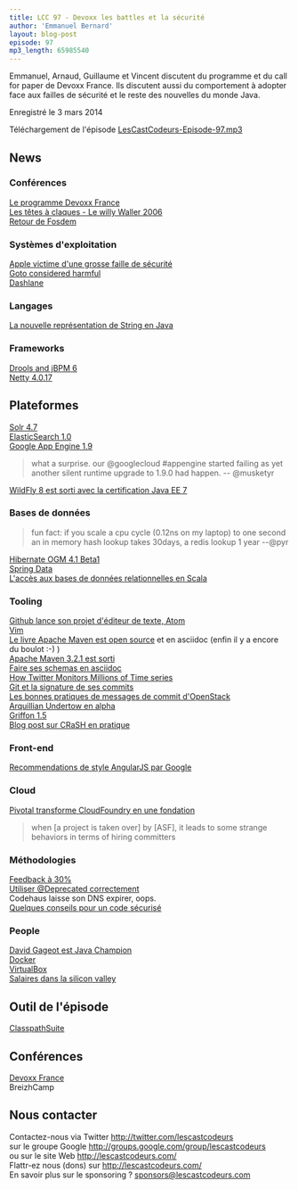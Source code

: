 ```yaml
---
title: LCC 97 - Devoxx les battles et la sécurité
author: 'Emmanuel Bernard'
layout: blog-post
episode: 97
mp3_length: 65985540
---
```

Emmanuel, Arnaud, Guillaume et Vincent discutent du programme et du call for paper de Devoxx France.
Ils discutent aussi du comportement à adopter face aux failles de sécurité et le reste des nouvelles du monde Java.

Enregistré le 3 mars 2014

Téléchargement de l'épisode [LesCastCodeurs-Episode-97.mp3](http://traffic.libsyn.com/lescastcodeurs/LesCastCodeurs-Episode-97.mp3)  

## News

### Conférences

[Le programme Devoxx France](http://cfp.devoxx.fr/devoxxfr2014)  
[Les têtes à claques - Le willy Waller 2006](https://www.youtube.com/results?search_query=les%20tetes%20a%20claque%20willy%20waller)  
[Retour de Fosdem](https://fosdem.org/2014/)  

### Systèmes d'exploitation

[Apple victime d'une grosse faille de sécurité](https://www.imperialviolet.org/2014/02/22/applebug.html)  
[Goto considered harmful](http://www.u.arizona.edu/~rubinson/copyright_violations/Go_To_Considered_Harmful.html)  
[Dashlane](https://www.dashlane.com)  

### Langages

[La nouvelle représentation de String en Java](http://jaxenter.com/the-state-of-string-in-java-49450.html)  

### Frameworks

[Drools and jBPM 6](http://www.slideshare.net/MarkProctor/drools-6-overview)  
[Netty 4.0.17](http://netty.io/news/2014/02/25/4-0-17-Final.html)  

## Plateformes

[Solr 4.7](http://heliosearch.org/solr/paging-and-deep-paging/)  
[ElasticSearch 1.0](http://www.elasticsearch.org/blog/1-0-0-released/)  
[Google App Engine 1.9](http://googlecloudplatform.blogspot.fr/2014/02/app-engine-190-now-available.html?m=1)  

> what a surprise. our @googlecloud #appengine started failing as yet another silent runtime upgrade to 1.9.0 had happen. -- @musketyr

[WildFly 8 est sorti avec la certification Java EE 7](http://wildfly.org/news/2014/02/11/WildFly8-Final-Released/)  

### Bases de données

> fun fact: if you scale a cpu cycle (0.12ns on my laptop) to one second an in memory hash lookup takes 30days, a redis lookup 1 year  --@pyr

[Hibernate OGM 4.1 Beta1](http://in.relation.to/Bloggers/HibernateOGM410Beta1IsOut)  
[Spring Data](http://projects.spring.io/spring-data/)  
[L'accès aux bases de données relationnelles en Scala](http://manuel.bernhardt.io/2014/02/04/a-quick-tour-of-relational-database-access-with-scala/)  

### Tooling

[Github lance son projet d'éditeur de texte, Atom](https://atom.io/)  
[Vim](http://www.vim.org)  
[Le livre Apache Maven est open source](https://github.com/ndeloof/apache-maven-book)  et en asciidoc (enfin il y a encore du boulot :-) )  
[Apache Maven 3.2.1 est sorti](http://maven.apache.org/docs/3.2.1/release-notes.html)  
[Faire ses schemas en asciidoc](http://asciidoctor.org/news/2014/02/18/plain-text-diagrams-in-asciidoctor/)  
[How Twitter Monitors Millions of Time series](https://speakerdeck.com/theatrus/how-twitter-monitors-millions-of-time-series)  
[Git et la signature de ses commits](http://mikegerwitz.com/papers/git-horror-story)  
[Les bonnes pratiques de messages de commit d'OpenStack](https://wiki.openstack.org/wiki/GitCommitMessages)  
[Arquillian Undertow en alpha](http://arquillian.org/blog/2014/02/13/arquillian-container-undertow-1-0-0-Alpha1/)  
[Griffon 1.5](http://docs.codehaus.org/pages/viewpage.action?pageId=237371944)  
[Blog post sur CRaSH en pratique](http://www.zepouet.com/blog/2014/02/21/crash-the-java-powershell/)  

### Front-end

[Recommendations de style AngularJS par Google](http://blog.angularjs.org/2014/02/an-angularjs-style-guide-and-best.html)  

### Cloud

[Pivotal transforme CloudFoundry en une fondation](http://www.infoworld.com/t/paas/pivotal-spin-out-cloud-foundry-paas-separate-foundation-236913)  

> when [a project is taken over] by [ASF], it leads to some strange behaviors in terms of hiring committers

### Méthodologies

[Feedback à 30%](http://blog.42floors.com/thirty-percent-feedback/)  
[Utiliser @Deprecated correctement](http://javax0.wordpress.com/2014/02/05/use-java-annotation-deprecated-the-right-way/)  
Codehaus laisse son DNS expirer, oops.  
[Quelques conseils pour un code sécurisé](http://stas-blogspot.blogspot.de/2010/05/some-hints-for-writing-secure-code.html)  

### People

[David Gageot est Java Champion](http://blog.javabien.net/2014/02/24/look-ma-im-a-java-champion/)  
[Docker](https://www.docker.io)  
[VirtualBox](https://www.virtualbox.org)  
[Salaires dans la silicon valley](http://rivierapartners.com/wp-content/uploads/2014/01/Riviera-Partners-2013-Engineering-Salaries-Review.pdf)  

##  Outil de l'épisode

[ClasspathSuite](http://johanneslink.net/projects/cpsuite.jsp)  

##  Conférences

[Devoxx France](http://devoxx.fr)  
BreizhCamp  

## Nous contacter

Contactez-nous via Twitter <http://twitter.com/lescastcodeurs>  
sur le groupe Google <http://groups.google.com/group/lescastcodeurs>  
ou sur le site Web <http://lescastcodeurs.com/>  
Flattr-ez nous (dons) sur <http://lescastcodeurs.com/>  
En savoir plus sur le sponsoring ? [sponsors@lescastcodeurs.com](mailto:sponsors@lescastcodeurs.com)

